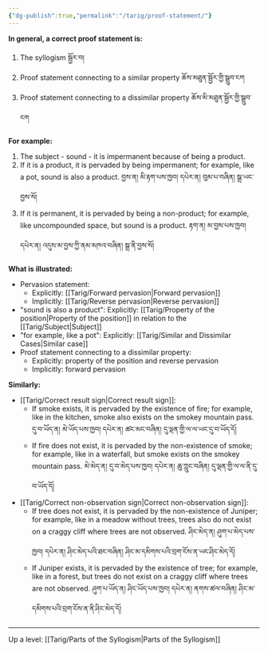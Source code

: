 ```yaml
---
{"dg-publish":true,"permalink":"/tarig/proof-statement/"}
---
```


**In general, a correct proof statement is:**
1. The syllogism སྦྱོར་བ།
2. Proof statement connecting to a similar property ཆོས་མཐུན་སྦྱོར་གྱི་སྒྲུབ་ངག
3. Proof statement connecting to a dissimilar property ཆོས་མི་མཐུན་སྦྱོར་གྱི་སྒྲུབ་ངག

**For example:**
1. The subject - sound - it is impermanent because of being a product.
2. If it is a product, it is pervaded by being impermanent; for example, like a pot, sound is also a product.
   བྱས་ན། མི་རྟག་པས་ཁྱབ། དཔེར་ན། བུམ་པ་བཞིན། སྒྲ་ཡང་བྱས་སོ།
3. If it is permanent, it is pervaded by being a non-product; for example, like uncompounded space, but sound is a product.
   རྟག་ན། མ་བྱས་པས་ཁྱབ། དཔེར་ན། འདུས་མ་བྱས་ཀྱི་ནམ་མཁའ་བཞིན། སྒྲ་ནི་བྱས་སོ།

**What is illustrated:**
- Pervasion statement:
	- Explicitly: [[Tarig/Forward pervasion\|Forward pervasion]]
	- Implicitly: [[Tarig/Reverse pervasion\|Reverse pervasion]]
- "sound is also a product": Explicitly: [[Tarig/Property of the position\|Property of the position]] in relation to the [[Tarig/Subject\|Subject]]
- "for example, like a pot": Explicitly: [[Tarig/Similar and Dissimilar Cases\|Similar case]]
- Proof statement connecting to a dissimilar property:
	- Explicitly: property of the position and reverse pervasion
	- Implicitly: forward pervasion

**Similarly:**
- [[Tarig/Correct result sign\|Correct result sign]]:
	- If smoke exists, it is pervaded by the existence of fire; for example, like in the kitchen, smoke also exists on the smokey mountain pass.
	  དུ་བ་ཡོད་ན། མེ་ཡོད་པས་ཁྱབ། དཔེར་ན། ཚང་མང་བཞིན། དུ་ལྡན་གྱི་ལ་ལ་ཡང་དུ་བ་ཡོད་དོ།
	- If fire does not exist, it is pervaded by the non-existence of smoke; for example, like in a waterfall, but smoke exists on the smokey mountain pass.
	  མེ་མེད་ན། དུ་བ་མེད་པས་ཁྱབ། དཔེར་ན། ཆུ་ཀླུང་བཞིན། དུ་ལྡན་གྱི་ལ་ལ་ནི་དུ་བ་ཡོད་དོ།
- [[Tarig/Correct non-observation sign\|Correct non-observation sign]]:
	- If tree does not exist, it is pervaded by the non-existence of Juniper; for example, like in a meadow without trees, trees also do not exist on a craggy cliff where trees are not observed.
	  ཤིང་མེད་ན། ཤུག་པ་མེད་པས་ཁྱབ། དཔེར་ན། ཤིང་མེད་པའི་ཐང་བཞིན། ཤིང་མ་དམིགས་པའི་བྲག་ངོས་ན་ཡང་ཤིང་མེད་དོ།
	- If Juniper exists, it is pervaded by the existence of tree; for example, like in a forest, but trees do not exist on a craggy cliff where trees are not observed.
	  ཤུག་པ་ཡོད་ན། ཤིང་ཡོད་པས་ཁྱབ། དཔེར་ན། ནགས་ཚལ་བཞིན། ཤིང་མ་དམིགས་པའི་བྲག་ངོས་ན་ནི་ཤིང་མེད་དོ།

---
Up a level: [[Tarig/Parts of the Syllogism\|Parts of the Syllogism]]